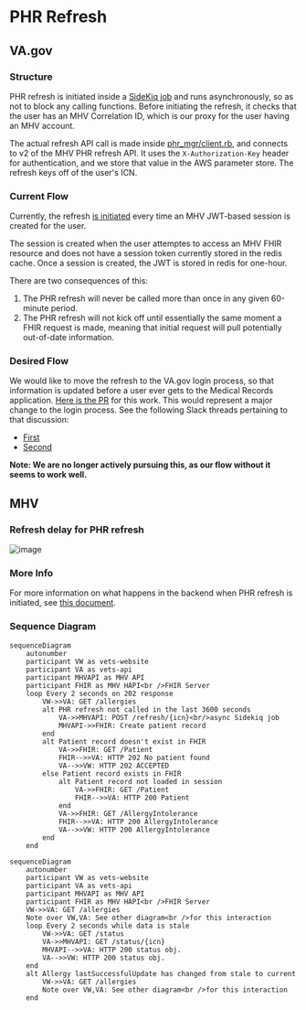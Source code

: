 # PHR Refresh #

## VA.gov ##

### Structure ###

PHR refresh is initiated inside a [SideKiq job](https://github.com/department-of-veterans-affairs/vets-api/blob/master/app/sidekiq/mhv/phr_update_job.rb) and runs asynchronously, so as not to block any calling functions. Before initiating the refresh, it checks that the user has an MHV Correlation ID, which is our proxy for the user having an MHV account.

The actual refresh API call is made inside [phr_mgr/client.rb](https://github.com/department-of-veterans-affairs/vets-api/blob/master/lib/medical_records/phr_mgr/client.rb#L19), and connects to v2 of the MHV PHR refresh API. It uses the `X-Authorization-Key` header for authentication, and we store that value in the AWS parameter store. The refresh keys off of the user's ICN.

### Current Flow ###

Currently, the refresh [is initiated](https://github.com/department-of-veterans-affairs/vets-api/blob/master/lib/common/client/concerns/mhv_jwt_session_client.rb#L74) every time an MHV JWT-based session is created for the user.

The session is created when the user attemptes to access an MHV FHIR resource and does not have a session token currently stored in the redis cache. Once a session is created, the JWT is stored in redis for one-hour.

There are two consequences of this:
1. The PHR refresh will never be called more than once in any given 60-minute period.
1. The PHR refresh will not kick off until essentially the same moment a FHIR request is made, meaning that initial request will pull potentially out-of-date information.

### Desired Flow ###

We would like to move the refresh to the VA.gov login process, so that information is updated before a user ever gets to the Medical Records application. [Here is the PR](https://github.com/department-of-veterans-affairs/vets-api/pull/13693) for this work. This would represent a major change to the login process. See the following Slack threads pertaining to that discussion:
- [First](https://dsva.slack.com/archives/CSFV4QTKN/p1693234923978159)
- [Second](https://dsva.slack.com/archives/CSFV4QTKN/p1696623618380629)

__Note: We are no longer actively pursuing this, as our flow without it seems to work well.__

## MHV ##

### Refresh delay for PHR refresh ###

![image](https://github.com/department-of-veterans-affairs/va.gov-team/assets/87040148/4fd0868d-faf7-4f81-b7b5-549df49f9cab)

### More Info ###

For more information on what happens in the backend when PHR refresh is initiated, see [this document](https://department-of-veterans-affairs.github.io/mhv-fhir-phr-mapping/background.html#general-processing-of-clinical-resources).

### Sequence Diagram ###

```mermaid
sequenceDiagram
	autonumber
	participant VW as vets-website
	participant VA as vets-api
	participant MHVAPI as MHV API
	participant FHIR as MHV HAPI<br />FHIR Server
	loop Every 2 seconds on 202 response
		VW->>VA: GET /allergies
		alt PHR refresh not called in the last 3600 seconds
			VA->>MHVAPI: POST /refresh/{icn}<br/>async Sidekiq job
			MHVAPI->>FHIR: Create patient record
		end
		alt Patient record doesn't exist in FHIR
			VA->>FHIR: GET /Patient
			FHIR-->>VA: HTTP 202 No patient found
			VA-->>VW: HTTP 202 ACCEPTED
		else Patient record exists in FHIR
			alt Patient record not loaded in session
				VA->>FHIR: GET /Patient
				FHIR-->>VA: HTTP 200 Patient
			end
			VA->>FHIR: GET /AllergyIntolerance
			FHIR-->>VA: HTTP 200 AllergyIntolerance
			VA-->>VW: HTTP 200 AllergyIntolerance
		end
	end
```

```mermaid
sequenceDiagram
	autonumber
	participant VW as vets-website
	participant VA as vets-api
	participant MHVAPI as MHV API
	participant FHIR as MHV HAPI<br />FHIR Server
	VW->>VA: GET /allergies
	Note over VW,VA: See other diagram<br />for this interaction
	loop Every 2 seconds while data is stale
		VW->>VA: GET /status
		VA->>MHVAPI: GET /status/{icn}
		MHVAPI-->>VA: HTTP 200 status obj.
		VA-->>VW: HTTP 200 status obj.
	end
	alt Allergy lastSuccessfulUpdate has changed from stale to current
		VW->>VA: GET /allergies
		Note over VW,VA: See other diagram<br />for this interaction
	end
```
